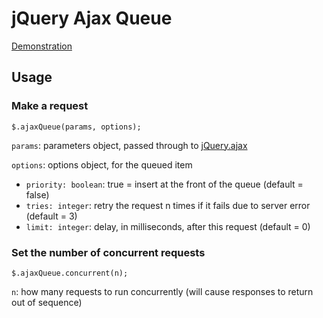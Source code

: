 # jQuery Ajax Queue

[Demonstration](http://git.macropus.org/jquery-spotify/demo/)

## Usage

### Make a request

    $.ajaxQueue(params, options);
    
`params`: parameters object, passed through to [jQuery.ajax](http://api.jquery.com/jquery.ajax/)

`options`: options object, for the queued item

* `priority: boolean`: true = insert at the front of the queue (default = false)
* `tries: integer`: retry the request n times if it fails due to server error (default = 3)
* `limit: integer`: delay, in milliseconds, after this request (default = 0)

### Set the number of concurrent requests

    $.ajaxQueue.concurrent(n);
    
`n`: how many requests to run concurrently (will cause responses to return out of sequence)
